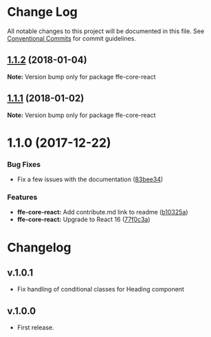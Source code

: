 # Change Log

All notable changes to this project will be documented in this file.
See [Conventional Commits](https://conventionalcommits.org) for commit guidelines.

<a name="1.1.2"></a>
## [1.1.2](***REMOVED***) (2018-01-04)




**Note:** Version bump only for package ffe-core-react

<a name="1.1.1"></a>
## [1.1.1](***REMOVED***) (2018-01-02)




**Note:** Version bump only for package ffe-core-react

<a name="1.1.0"></a>
# 1.1.0 (2017-12-22)


### Bug Fixes

* Fix a few issues with the documentation ([83bee34](***REMOVED***))


### Features

* **ffe-core-react:** Add contribute.md link to readme ([b10325a](***REMOVED***))
* **ffe-core-react:** Upgrade to React 16 ([77f0c3a](***REMOVED***))




# Changelog

## v.1.0.1
* Fix handling of conditional classes for Heading component

## v.1.0.0
* First release.
